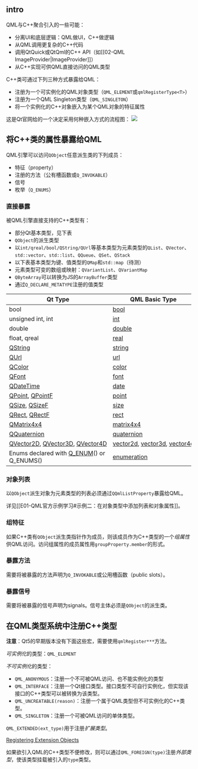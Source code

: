 
## intro

QML与C++聚合引入的一些可能：
- 分离UI和底层逻辑：QML做UI，C++做逻辑
- 从QML调用更复杂的C++代码
- 调用QtQuick或QtQml的C++ API（如[[02-QML ImageProvider|ImageProvider]]）
- 从C++实现可供QML直接访问的QML类型

C++类可通过下列三种方式暴露给QML：
- 注册为一个可实例化的QML对象类型（`QML_ELEMENT`或`qmlRegisterType<T>`）
- 注册为一个QML Singleton类型（`QML_SINGLETON`）
- 将一个实例化的C++对象嵌入为某个QML对象的特征属性

这是Qt官网给的一个决定采用何种嵌入方式的流程图：
![](https://doc.qt.io/qt-6.2/images/cpp-qml-integration-flowchart.png)

## 将C++类的属性暴露给QML

QML引擎可以访问`QObject`任意派生类的下列成员：
- 特征（property）
- 注册的方法（公有槽函数或`Q_INVOKABLE`）
- 信号
- 枚举（`Q_ENUMS`）

### 直接暴露

被QML引擎直接支持的C++类型有：
- 部分Qt基本类型，见下表
- `QObject`的派生类型
- 以`int/qreal/bool/QString/QUrl`等基本类型为元素类型的`QList`、`QVector`、`std::vector`、`std::list`、`QQueue`、`QSet`、`QStack`
- 以下表基本类型为键、值类型的`QMap`和`std::map`（待测）
- 元素类型可变的数组或映射：`QVariantList`、`QVariantMap`
- `QByteArray`可以转换为JS的`ArrayBuffer`类型
- 通过`Q_DECLARE_METATYPE`注册的值类型

| Qt Type                                                                                                                                                          | QML Basic Type                                                                                                                                                         |
| ---------------------------------------------------------------------------------------------------------------------------------------------------------------- | ---------------------------------------------------------------------------------------------------------------------------------------------------------------------- |
| bool                                                                                                                                                             | [bool](https://doc.qt.io/qt-6.2/qml-bool.html)                                                                                                                         |
| unsigned int, int                                                                                                                                                | [int](https://doc.qt.io/qt-6.2/qml-int.html)                                                                                                                           |
| double                                                                                                                                                           | [double](https://doc.qt.io/qt-6.2/qml-double.html)                                                                                                                     |
| float, qreal                                                                                                                                                     | [real](https://doc.qt.io/qt-6.2/qml-real.html)                                                                                                                         |
| [QString](https://doc.qt.io/qt-6.2/qstring.html)                                                                                                                 | [string](https://doc.qt.io/qt-6.2/qml-string.html)                                                                                                                     |
| [QUrl](https://doc.qt.io/qt-6.2/qurl.html)                                                                                                                       | [url](https://doc.qt.io/qt-6.2/qml-url.html)                                                                                                                           |
| [QColor](https://doc.qt.io/qt-6.2/qcolor.html)                                                                                                                   | [color](https://doc.qt.io/qt-6.2/qml-color.html)                                                                                                                       |
| [QFont](https://doc.qt.io/qt-6.2/qfont.html)                                                                                                                     | [font](https://doc.qt.io/qt-6.2/qml-font.html)                                                                                                                         |
| [QDateTime](https://doc.qt.io/qt-6.2/qdatetime.html)                                                                                                             | [date](https://doc.qt.io/qt-6.2/qml-date.html)                                                                                                                         |
| [QPoint](https://doc.qt.io/qt-6.2/qpoint.html), [QPointF](https://doc.qt.io/qt-6.2/qpointf.html)                                                                 | [point](https://doc.qt.io/qt-6.2/qml-point.html)                                                                                                                       |
| [QSize](https://doc.qt.io/qt-6.2/qsize.html), [QSizeF](https://doc.qt.io/qt-6.2/qsizef.html)                                                                     | [size](https://doc.qt.io/qt-6.2/qml-size.html)                                                                                                                         |
| [QRect](https://doc.qt.io/qt-6.2/qrect.html), [QRectF](https://doc.qt.io/qt-6.2/qrectf.html)                                                                     | [rect](https://doc.qt.io/qt-6.2/qml-rect.html)                                                                                                                         |
| [QMatrix4x4](https://doc.qt.io/qt-6.2/qmatrix4x4.html)                                                                                                           | [matrix4x4](https://doc.qt.io/qt-6.2/qml-matrix4x4.html)                                                                                                               |
| [QQuaternion](https://doc.qt.io/qt-6.2/qquaternion.html)                                                                                                         | [quaternion](https://doc.qt.io/qt-6.2/qml-quaternion.html)                                                                                                             |
| [QVector2D](https://doc.qt.io/qt-6.2/qvector2d.html), [QVector3D](https://doc.qt.io/qt-6.2/qvector3d.html), [QVector4D](https://doc.qt.io/qt-6.2/qvector4d.html) | [vector2d](https://doc.qt.io/qt-6.2/qml-vector2d.html), [vector3d](https://doc.qt.io/qt-6.2/qml-vector3d.html), [vector4d](https://doc.qt.io/qt-6.2/qml-vector4d.html) |
| Enums declared with [Q_ENUM](https://doc.qt.io/qt-6.2/qobject.html#Q_ENUM)() or Q_ENUMS()                                                                        | [enumeration](https://doc.qt.io/qt-6.2/qml-enumeration.html)                                                                                                           |

### 对象列表

以`QObject`派生对象为元素类型的列表必须通过`QQmlListProperty`暴露给QML。

详见[[E01-QML官方示例学习#示例二：在对象类型中添加列表和对象属性]]。

### 组特征

如果C++类有`QObject`派生类指针作为成员，则该成员作为C++类型的一个*组属性*供QML访问。访问组属性的成员属性用`groupProperty.member`的形式。

### 暴露方法

需要将被暴露的方法声明为`Q_INVOKABLE`或公用槽函数（public slots）。

### 暴露信号

需要将被暴露的信号声明为signals。信号主体必须是`QObject`的派生类。

## 在QML类型系统中注册C++类型

**注意**：Qt5的早期版本没有下面这些宏，需要使用`qmlRegister***`方法。

*可实例化*的类型：`QML_ELEMENT`

*不可实例化*的类型：
- `QML_ANONYMOUS`：注册一个不可被QML访问、也不能实例化的类型
- `QML_INTERFACE`：注册一个Qt接口类型。接口类型不可自行实例化，但实现该接口的C++类型可以被转换为该类型。
- `QML_UNCREATABLE(reason)`：注册一个属于QML类型但不可实例化的C++类型。
- `QML_SINGLETON`：注册一个可被QML访问的单体类型。

`QML_EXTENDED(ext_type)`用于注册*扩展类型*。

[Registering Extension Objects](https://doc.qt.io/qt-6.2/qtqml-cppintegration-definetypes.html#registering-extension-objects)

如果欲引入QML的C++类型不便修改，则可以通过`QML_FOREIGN(type)`注册*外部类型*，使该类型挂载被引入的`type`类型。